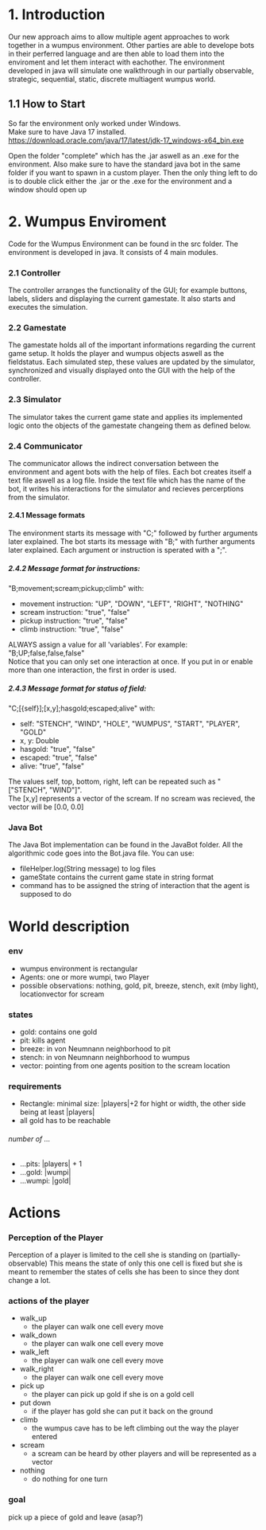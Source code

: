 # 1. Introduction
Our new approach aims to allow multiple agent approaches to work together in a wumpus environment. Other parties are able to develope bots in their perferred language and are then able to load them into the enviroment and let them interact with eachother.
The environment developed in java will simulate one walkthrough in our partially observable, strategic, sequential, static, discrete multiagent wumpus world.

## 1.1 How to Start
So far the environment only worked under Windows.  
Make sure to have Java 17 installed. https://download.oracle.com/java/17/latest/jdk-17_windows-x64_bin.exe

Open the folder "complete" which has the .jar aswell as an .exe for the environment. Also make sure to have the standard
java bot in the same folder if you want to spawn in a custom player. Then the only thing left to do is to double click
either the .jar or the .exe for the environment and a window should open up

# 2. Wumpus Enviroment
Code for the Wumpus Environment can be found in the src folder. The environment is developed in java. It consists of 4 main modules. 

### 2.1 Controller
The controller arranges the functionality of the GUI; for example buttons, labels, sliders and displaying the current gamestate. It also starts and executes the simulation.

### 2.2 Gamestate
The gamestate holds all of the important informations regarding the current game setup. It holds the player and wumpus objects aswell as the fieldstatus.
Each simulated step, these values are updated by the simulator, synchronized and visually displayed onto the GUI with the help of the controller.

### 2.3 Simulator
The simulator takes the current game state and applies its implemented logic onto the objects of the gamestate changeing them as defined below.

### 2.4 Communicator
The communicator allows the indirect conversation between the environment and agent bots with the help of files. Each bot creates itself a text file aswell as a log file. Inside the text file which has the name of the bot, it writes his interactions for the simulator and recieves percerptions from the simulator.

#### 2.4.1 Message formats
The environment starts its message with "C;" followed by further arguments later explained. The bot starts its message with "B;" with further arguments later explained.
Each argument or instruction is sperated with a ";".

##### 2.4.2 Message format for instructions:  
"B;movement;scream;pickup;climb" with:

- movement instruction: "UP", "DOWN", "LEFT", "RIGHT", "NOTHING" 
- scream instruction: "true", "false" 
- pickup instruction: "true", "false" 
- climb instruction: "true", "false"

ALWAYS assign a value for all 'variables'. For example: "B;UP;false,false,false"  
Notice that you can only set one interaction at once. If you put in or enable more than one interaction, the first in order is used.

##### 2.4.3 Message format for status of field:  
"C;[{self}];[x,y];hasgold;escaped;alive" with:  
- self: "STENCH", "WIND", "HOLE", "WUMPUS", "START", "PLAYER", "GOLD"
- x, y: Double
- hasgold: "true", "false"
- escaped: "true", "false"
- alive: "true", "false"

The values self, top, bottom, right, left can be repeated such as "["STENCH", "WIND"]".  
The [x,y] represents a vector of the scream. If no scream was recieved, the vector will be [0.0, 0.0]

### Java Bot
The Java Bot implementation can be found in the JavaBot folder. All the algorithmic code goes into the Bot.java file. You can use:    
- fileHelper.log(String message) to log files
- gameState contains the current game state in string format
- command has to be assigned the string of interaction that the agent is supposed to do

# World description
### env
+ wumpus environment is rectangular
+ Agents: one or more wumpi, two Player
+ possible observations: nothing, gold, pit, breeze, stench, exit (mby light), locationvector for scream

### states
+ gold: contains one gold
+ pit: kills agent
+ breeze: in von Neumnann neighborhood to pit
+ stench: in von Neumnann neighborhood to wumpus
+ vector: pointing from one agents position to the scream location

### requirements
+ Rectangle: minimal size: |players|+2 for hight or width, the other side being at least |players| 
+ all gold has to be reachable

###### number of ...
+ ...pits: |players| + 1
+ ...gold: |wumpi|
+ ...wumpi: |gold|


# Actions

### Perception of the Player
Perception of a player is limited to the cell she is standing on (partially-observable)
This means the state of only this one cell is fixed but she is meant to remember the states of cells she has been to since they dont change a lot.

### actions of the player
- walk_up
  - the player can walk one cell every move
- walk_down
  - the player can walk one cell every move
- walk_left
  - the player can walk one cell every move
- walk_right
  - the player can walk one cell every move
- pick up
  - the player can pick up gold if she is on a gold cell
- put down
  - if the player has gold she can put it back on the ground
- climb
  - the wumpus cave has to be left climbing out the way the player entered
- scream
  - a scream can be heard by other players and will be represented as a vector
- nothing
  - do nothing for one turn

### goal
pick up a piece of gold and leave (asap?)
